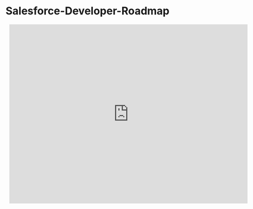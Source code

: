 # Salesforce-Developer-Roadmap
<div style="width: 640px; height: 480px; margin: 10px; position: relative;"><iframe allowfullscreen frameborder="0" style="width:640px; height:480px" src="https://www.lucidchart.com/documents/embeddedchart/aafabe76-3303-4c49-a521-e96c9382c189" id="RryNCU_AhfjX"></iframe></div>
